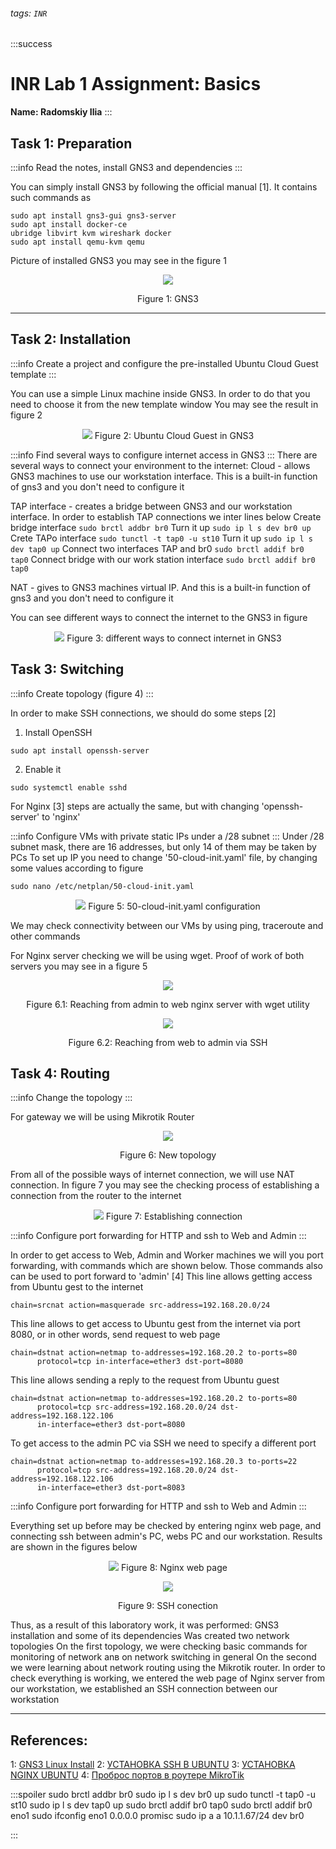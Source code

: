 ###### tags: `INR`

:::success
# INR Lab 1 Assignment: Basics
**Name: Radomskiy Ilia**
:::




## Task 1: Preparation
:::info
Read the notes, install GNS3 and dependencies
:::


You can simply install GNS3 by following the official manual [1].
It contains such commands as
```
sudo apt install gns3-gui gns3-server
sudo apt install docker-ce
ubridge libvirt kvm wireshark docker
sudo apt install qemu-kvm qemu

```
Picture of installed GNS3 you may see in the figure 1

<center>

![](https://i.imgur.com/WSD99Yk.png)

Figure 1: GNS3
</center>


---
## Task 2: Installation

:::info
Create a project and configure the pre-installed Ubuntu Cloud Guest template
:::


You can use a simple Linux machine inside GNS3. In order to do that you need to choose it from the new template window
You may see the result in figure 2

<center>

![](https://i.imgur.com/ksgCeu4.png)
Figure 2: Ubuntu Cloud Guest in GNS3

</center>

:::info
Find several ways to configure internet access in GNS3
:::
There are several ways to connect your environment to the internet:
Cloud - allows GNS3 machines to use our workstation interface. This is a built-in function of gns3 and you don't need to configure it

TAP interface - creates a bridge between GNS3 and our workstation interface. In order to establish TAP connections we inter lines below
Create bridge interface ```sudo brctl addbr br0```
Turn it up ```sudo ip l s dev br0 up```
Crete TAPo interface ```sudo tunctl -t tap0 -u st10```
Turn it up ```sudo ip l s dev tap0 up```
Connect two interfaces TAP and  br0 ```sudo brctl addif br0 tap0```
Connect bridge with our work station interface  ```sudo brctl addif br0 tap0```

NAT - gives to GNS3 machines virtual IP. And this is a built-in function of gns3 and you don't need to configure it

You can see different ways to connect the internet to the GNS3 in figure 

<center>

![](https://i.imgur.com/F70rmT9.png)
Figure 3: different ways to connect internet in GNS3
</center>


## Task 3: Switching

:::info
Create topology (figure 4)
:::

In order to make SSH connections, we should do some steps [2]
1) Install OpenSSH
```
sudo apt install openssh-server
```
2) Enable it
```
sudo systemctl enable sshd
```
For Nginx [3] steps are actually the same, but with changing 'openssh-server' to 'nginx'

:::info
Configure VMs with private static IPs under a /28 subnet
:::
Under /28 subnet mask, there are  16 addresses, but only 14 of them may be taken by PCs
To set up IP you need to change '50-cloud-init.yaml' file, by changing some values according to figure
```
sudo nano /etc/netplan/50-cloud-init.yaml
```

<center>

![](https://i.imgur.com/eZpg8FG.png)
Figure 5: 50-cloud-init.yaml configuration
</center>


We may check connectivity between our VMs by using ping, traceroute and other commands

For Nginx server checking we will be using wget. 
Proof of work of both servers you may see in a figure 5


<center>

![](https://i.imgur.com/GNz2F6I.png)

Figure 6.1: Reaching from admin to web nginx server with wget utility
</center>

<center>

![](https://i.imgur.com/iDAOJAM.png)

Figure 6.2: Reaching from web to admin via SSH
</center>

## Task 4: Routing

:::info
Change the topology
:::

For gateway we will be using Mikrotik Router

<center>

![](https://i.imgur.com/qMHJ6Uw.png)

Figure 6: New topology
</center>

From all of the possible ways of internet connection, we will use NAT connection. In figure 7 you may see the checking process of establishing a connection from the router to the internet

<center>

![](https://i.imgur.com/AmpZCDD.png)
Figure 7: Establishing connection

</center>

:::info
Configure port forwarding for HTTP and ssh to Web and Admin
:::

In order to get access to Web, Admin and Worker machines we will you port forwarding, with commands which are shown below. Those commands also can be used to port forward to 'admin' [4]
This line allows getting access from Ubuntu gest to the internet
```
chain=srcnat action=masquerade src-address=192.168.20.0/24
```

This line allows to get access to Ubuntu gest from the internet via port 8080, or in other words, send request to web page
```
chain=dstnat action=netmap to-addresses=192.168.20.2 to-ports=80 
      protocol=tcp in-interface=ether3 dst-port=8080
```   
This line allows sending a reply to the request from Ubuntu guest
```
chain=dstnat action=netmap to-addresses=192.168.20.2 to-ports=80 
      protocol=tcp src-address=192.168.20.0/24 dst-address=192.168.122.106 
      in-interface=ether3 dst-port=8080 
```

To get access to the admin PC via SSH we need to specify a different port 
```
chain=dstnat action=netmap to-addresses=192.168.20.3 to-ports=22 
      protocol=tcp src-address=192.168.20.0/24 dst-address=192.168.122.106 
      in-interface=ether3 dst-port=8083 
```
:::info
Configure port forwarding for HTTP and ssh to Web and Admin
:::

Everything set up before may be checked by entering nginx web page,  and connecting ssh between admin's PC, webs PC and our workstation. Results are shown in the figures below 

<center>

![](https://i.imgur.com/4uUDHYG.png)
Figure 8: Nginx web page
</center>

<center>

![](https://i.imgur.com/Nfe2wsZ.png)

Figure 9: SSH conection
</center>

Thus, as a result of this laboratory work, it was performed:
GNS3 installation and some of its dependencies
Was created two network topologies
On the first topology, we were checking basic commands for monitoring of network anв on network switching in general
On the second we were learning about network routing using the Mikrotik router.
In order to check everything is working, we entered the web page of Nginx server from our workstation, we established an SSH connection between our workstation


---
## References:

1: [GNS3 Linux Install](https://docs.gns3.com/docs/getting-started/installation/linux/)
2: [УСТАНОВКА SSH В UBUNTU](https://losst.ru/ustanovka-ssh-ubuntu-16-04)
3: [УСТАНОВКА NGINX UBUNTU](https://losst.ru/ustanovka-nginx-ubuntu-16-04)
4: [Проброс портов в роутере MikroTik](https://www.technotrade.com.ua/Articles/mikrotik-port-forwarding.php)


:::spoiler
sudo brctl addbr br0
sudo ip l s dev br0 up
sudo tunctl -t tap0 -u st10
sudo ip l s dev tap0 up
sudo brctl addif br0 tap0
sudo brctl addif br0 eno1
sudo ifconfig eno1 0.0.0.0 promisc 
sudo ip a a 10.1.1.67/24 dev br0

:::